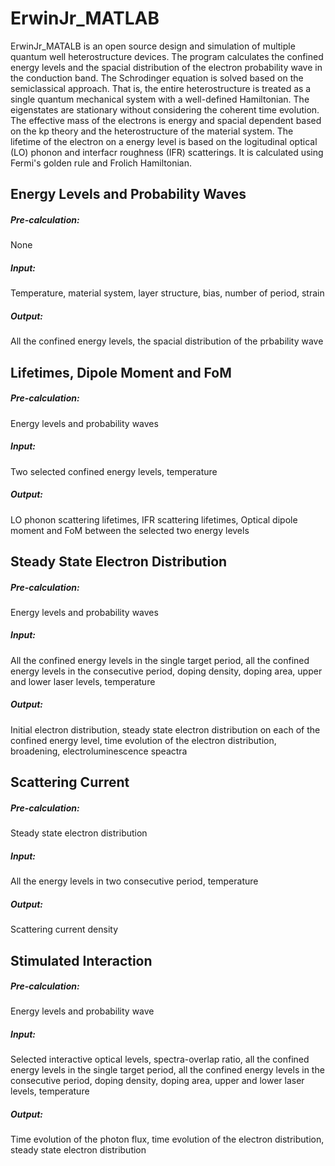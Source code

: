 # ErwinJr_MATLAB
ErwinJr_MATALB is an open source design and simulation of multiple quantum well heterostructure devices. 
The program calculates the confined energy levels and the spacial distribution of the electron probability 
wave in the conduction band. The Schrodinger equation is solved based on the semiclassical approach. 
That is, the entire heterostructure is treated as a single quantum mechanical system with a well-defined Hamiltonian. 
The eigenstates are stationary without considering the coherent time evolution. The effective mass of the 
electrons is energy and spacial dependent based on the kp theory and the heterostructure of the material system. 
The lifetime of the electron on a energy level is based on the logitudinal optical (LO) phonon and interfacr roughness 
(IFR) scatterings. It is calculated using Fermi's golden rule and Frolich Hamiltonian. 


## Energy Levels and Probability Waves
##### Pre-calculation:
None
##### Input:
Temperature, material system, layer structure, bias, number of period, strain 
##### Output:
All the confined energy levels, the spacial distribution of the prbability wave


## Lifetimes, Dipole Moment and FoM
##### Pre-calculation:
Energy levels and probability waves
##### Input:
Two selected confined energy levels, temperature
##### Output:
LO phonon scattering lifetimes, IFR scattering lifetimes, Optical dipole moment and FoM between the selected two energy levels



## Steady State Electron Distribution
##### Pre-calculation:
Energy levels and probability waves
##### Input:
All the confined energy levels in the single target period, all the confined energy levels in the consecutive period, 
doping density, doping area, upper and lower laser levels, temperature
##### Output:
Initial electron distribution, steady state electron distribution on each of the confined energy level, 
time evolution of the electron distribution, broadening, electroluminescence speactra



## Scattering Current
##### Pre-calculation:
Steady state electron distribution
##### Input:
All the energy levels in two consecutive period, temperature
##### Output:
Scattering current density



## Stimulated Interaction
##### Pre-calculation:
Energy levels and probability wave
##### Input:
Selected interactive optical levels, spectra-overlap ratio, all the confined energy levels in the single target period, all the confined energy levels in the consecutive period, doping density, doping area, upper and lower laser levels, temperature
##### Output:
Time evolution of the photon flux, time evolution of the electron distribution, steady state electron distribution
